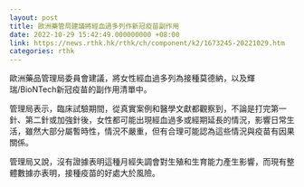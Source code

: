 ```yaml
---
layout: post
title: 歐洲藥管局建議將經血過多列作新冠疫苗副作用
date: 2022-10-29 15:42:49.000000000 +08:00
link: https://news.rthk.hk/rthk/ch/component/k2/1673245-20221029.htm
categories: rthk
---
```


歐洲藥品管理局委員會建議，將女性經血過多列為接種莫德納，以及輝瑞/BioNTech新冠疫苗的副作用清單中。

管理局表示，臨床試驗期間，從真實案例和醫學文獻都觀察到，不論是打完第一針、第二針或加強針後，女性都可能出現經血過多或經期延長的情況，影響日常生活，雖然大部分屬暫時性，情況不嚴重，但有合理可能認為這些情況與疫苗有因果關係。

管理局又說，沒有證據表明這種月經失調會對生殖和生育能力產生影響，而現有整體數據亦表明，接種疫苗的好處大於風險。
